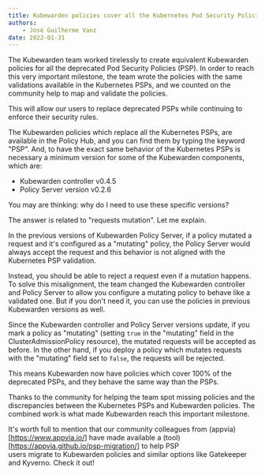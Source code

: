 ```yaml
---
title: Kubewarden policies cover all the Kubernetes Pod Security Policies
authors:
    - José Guilherme Vanz
date: 2022-01-31
---
```


The Kubewarden team worked tirelessly to create equivalent Kubewarden policies
for all the deprecated Pod Security Policies (PSP). In order to reach this very
important milestone, the team wrote the policies with the same validations
available in the Kubernetes PSPs, and we counted on the community help to map
and validate the policies.

This will allow our users to replace deprecated PSPs while continuing to enforce
their security rules.

The Kubewarden policies which replace all the Kubernetes PSPs, are available
in the Policy Hub, and you can find them by typing the keyword "PSP". And, to
have the exact same behavior of the Kubernetes PSPs is necessary a minimum version
for some of the Kubewarden components, which are:
- Kubewarden controller v0.4.5
- Policy Server version v0.2.6

You may are thinking: why do I need to use these specific versions?

The answer is related to "requests mutation". Let me explain.

In the previous versions of Kubewarden Policy Server, if a policy mutated a
request and it's configured as a "mutating" policy, the Policy Server would
always accept the request and this behavior is not aligned with the Kubernetes
PSP validation.

Instead, you should be able to reject a request even if a mutation happens.
To solve this misalignment, the team changed the Kubewarden controller and
Policy Server to allow you configure a mutating policy to behave like a
validated one. But if you don't need it, you can use the policies in previous
Kubewarden versions as well.

Since the Kubewarden controller and Policy Server versions update, if you mark
a policy as "mutating" (setting `true` in the "mutating" field in the
ClusterAdmissionPolicy resource), the mutated requests will be accepted as before.
In the other hand, if you deploy a policy which mutates requests with the
"mutating" field set to `false`, the requests will be rejected.

This means Kubewarden now have policies which cover 100% of the deprecated PSPs,
and they behave the same way than the PSPs.

Thanks to the community for helping the team spot missing policies and the
discrepancies between the Kubernetes PSPs and Kubewarden policies. The combined
work is what made Kubewarden reach this important milestone.

It's worth full to mention that our community colleagues from (appvia)[https://www.appvia.io/]
have made available a (tool)[https://appvia.github.io/psp-migration/] to help PSP \
users migrate to Kubewarden policies and similar options like Gatekeeper and Kyverno.
Check it out!

